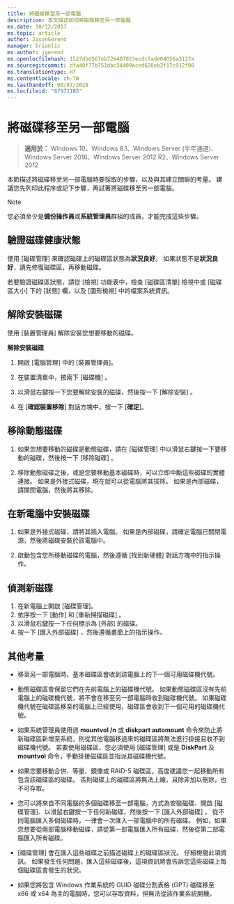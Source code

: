 ```yaml
---
title: 將磁碟移至另一部電腦
description: 本文描述如何將磁碟移至另一部電腦
ms.date: 10/12/2017
ms.topic: article
author: JasonGerend
manager: brianlic
ms.author: jgerend
ms.openlocfilehash: 1527dbd567eb72e407023ecdcfade04856a3127a
ms.sourcegitcommit: dfa48f77b751dbc34409aced628eb2f17c912f08
ms.translationtype: HT
ms.contentlocale: zh-TW
ms.lasthandoff: 08/07/2020
ms.locfileid: "87971185"
---
```

# <a name="move-disks-to-another-computer"></a>將磁碟移至另一部電腦

> **適用於：** Windows 10、Windows 8.1、Windows Server (半年通道)、Windows Server 2016、Windows Server 2012 R2、Windows Server 2012

本節描述將磁碟移至另一部電腦時要採取的步驟，以及與其建立關聯的考量。 建議您先列印此程序或記下步驟，再試著將磁碟移至另一部電腦。

> [!NOTE]
> 您必須至少是**備份操作員**或**系統管理員**群組的成員，才能完成這些步驟。

## <a name="verify-volume-health"></a>驗證磁碟健康狀態

使用 [磁碟管理] 來確認磁碟上的磁碟區狀態為**狀況良好**。 如果狀態不是**狀況良好**，請先修復磁碟區，再移動磁碟。

若要驗證磁碟區狀態，請從 [檢視]  功能表中，檢查 [磁碟區清單]  檢視中或 [磁碟區大小]  下的 [狀態]  欄，以及 [圖形檢視]  中的檔案系統資訊。

## <a name="uninstall-the-disks"></a>解除安裝磁碟

使用 [裝置管理員] 解除安裝您想要移動的磁碟。

**解除安裝磁碟**

1.  開啟 [電腦管理] 中的 [裝置管理員]。

2.  在裝置清單中，按兩下 [磁碟機]  。

3.  以滑鼠右鍵按一下您要解除安裝的磁碟，然後按一下 [解除安裝]  。

4.  在 [**確認裝置移除**] 對話方塊中，按一下 [**確定**]。

## <a name="remove-dynamic-disks"></a>移除動態磁碟

1. 如果您想要移動的磁碟是動態磁碟，請在 [磁碟管理] 中以滑鼠右鍵按一下要移動的磁碟，然後按一下 [移除磁碟]  。

2. 移除動態磁碟之後，或是您要移動基本磁碟時，可以立即中斷這些磁碟的實體連接。 如果是外接式磁碟，現在就可以從電腦將其拔除。 如果是內部磁碟，請關閉電腦，然後將其移除。

## <a name="install-disks-in-the-new-computer"></a>在新電腦中安裝磁碟

1. 如果是外接式磁碟，請將其插入電腦。 如果是內部磁碟，請確定電腦已關閉電源，然後將磁碟安裝於該電腦中。

2. 啟動包含您所移動磁碟的電腦，然後遵循 [找到新硬體] 對話方塊中的指示操作。

## <a name="detect-new-disks"></a>偵測新磁碟

1. 在新電腦上開啟 [磁碟管理]。
2. 依序按一下 [動作]  和 [重新掃描磁碟]  。
3. 以滑鼠右鍵按一下任何標示為 [外部]  的磁碟。
4. 按一下 [匯入外部磁碟]  ，然後遵循畫面上的指示操作。

## <a name="additional-considerations"></a>其他考量

-   移至另一部電腦時，基本磁碟區會收到該電腦上的下一個可用磁碟機代號。
-   動態磁碟區會保留它們在先前電腦上的磁碟機代號。 如果動態磁碟區沒有先前電腦上的磁碟機代號，將不會在移至另一部電腦時收到磁碟機代號。 如果磁碟機代號在磁碟區移至的電腦上已經使用，磁碟區會收到下一個可用的磁碟機代號。

-   如果系統管理員使用過 **mountvol /n** 或 **diskpart automount** 命令來防止將新磁碟區新增至系統，則從其他電腦移過來的磁碟區將無法進行掛接且收不到磁碟機代號。 若要使用磁碟區，您必須使用 [磁碟管理] 或是 **DiskPart** 及 **mountvol** 命令，手動掛接磁碟區並指派其磁碟機代號。

-   如果您要移動合併、等量、鏡像或 RAID-5 磁碟區，高度建議您一起移動所有包含該磁碟區的磁碟。 否則磁碟上的磁碟區將無法上線，且除非加以刪除，也不可存取。

-   您可以將來自不同電腦的多個磁碟移至一部電腦，方式為安裝磁碟、開啟 [磁碟管理]、以滑鼠右鍵按一下任何新磁碟，然後按一下 [匯入外部磁碟]  。 從不同電腦匯入多個磁碟時，一律會一次匯入一部電腦中的所有磁碟。 例如，如果您想要從兩部電腦移動磁碟，請從第一部電腦匯入所有磁碟，然後從第二部電腦匯入所有磁碟。

-   [磁碟管理] 會在匯入這些磁碟之前描述磁碟上的磁碟區狀況。 仔細檢閱此項資訊。 如果發生任何問題，匯入這些磁碟後，這項資訊將會告訴您這些磁碟上每個磁碟區會發生的狀況。

-   如果您將包含 Windows 作業系統的 GUID 磁碟分割表格 (GPT) 磁碟移至 x86 或 x64 為主的電腦時，您可以存取資料，但無法從該作業系統開機。